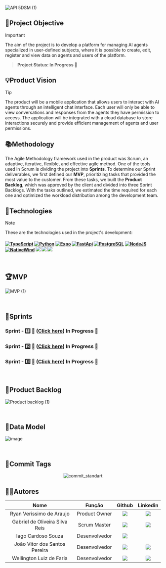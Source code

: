 
![API 5DSM (1)](https://github.com/user-attachments/assets/713cffbf-7128-4704-961a-72c0f02e70dd)

<span id="objective">


## 📌Project Objective 
> [!IMPORTANT]
The aim of the project is to develop a platform for managing AI agents specialized in user-defined subjects, where it is possible to create, edit, register and view data on agents and users of the platform.


> **Project Status: In Progress :construction:**

<span id="vision">

 ## 💡Product Vision
> [!TIP]
> The product will be a mobile application that allows users to interact with AI agents through an intelligent chat interface. Each user will only be able to view conversations and responses from the agents they have permission to access. The application will be integrated with a cloud database to store interactions securely and provide efficient management of agents and user permissions.

## 📚Methodology
The Agile Methodology framework used in the product was Scrum, an adaptive, iterative, flexible, and effective agile method. One of the tools used in Scrum is dividing the project into **Sprints**. To determine our Sprint deliverables, we first defined our **MVP**, prioritizing tasks that provided the most value to the customer. From these tasks, we built the **Product Backlog**, which was approved by the client and divided into three Sprint Backlogs. With the tasks outlined, we estimated the time required for each one and optimized the workload distribution among the development team.  

<span id="technologies"> 
 
## 🔌**Technologies**
> [!NOTE]
> These are the technologies used in the project's development:

<h4 align="left">
 <a href="https://www.typescriptlang.org/" target="_blank"><img src="https://img.shields.io/badge/TypeScript-2f74c0?style=for-the-badge&logo=TypeScript&logoColor=white" alt ='TypeScript'target="_blank"></a>
 <a href="https://www.python.org/" target="_blank"><img src="https://img.shields.io/badge/python-3670A0?style=for-the-badge&logo=python&logoColor=ffdd54" alt='Python' target="_blank"></a>
 <a href="https://expo.dev/" target="_blank"><img src="https://img.shields.io/badge/Expo-black?style=for-the-badge&logo=expo&logoColor=white" alt='Expo' target="_blank"></a>
 <a href="https://fastapi.tiangolo.com/" target="_blank"><img src="https://img.shields.io/badge/FastApi-00A086.svg?style=for-the-badge&logo=fastapi&logoColor=white" alt='FastApi' target="_blank"></a>
 <a href="https://www.postgresql.org/" target="_blank"><img src="https://img.shields.io/badge/postgresql-336791.svg?style=for-the-badge&logo=postgresql&logoColor=white" alt='PostgreSQL' target="_blank"></a>
 <a href="https://www.npmjs.com/" target="_blank"><img src="https://img.shields.io/badge/Npm-D50000?style=for-the-badge&logo=npm&logoColor=white" alt='NodeJS' target="_blank"></a>
 <a href="https://www.nativewind.dev/" target="_blank"><img src="https://img.shields.io/badge/NativeWind-%2338B2AC.svg?style=for-the-badge&logo=tailwind-css&logoColor=white" alt='NativeWind' target="_blank"></a>
 <a href="https://www.figma.com" target="_blank"><img src="https://img.shields.io/badge/-Figma-%23E4405F?style=for-the-badge&logo=Figma&logoColor=white" target="_blank"></a>
 <a href="https://www.docker.com/" target="_blank"><img src="https://img.shields.io/badge/docker-1D63ED.svg?style=for-the-badge&logo=docker&logoColor=white" target="_blank"></a>
 <a href="https://swagger.io/" target="_blank"><img src="https://img.shields.io/badge/-Swagger-%23Clojure?style=for-the-badge&logo=swagger&logoColor=white" target="_blank"></a>
</h4>
 <br> 
 
 <span id="mvp"> 
 
  ## 🏆**MVP** 

 ![MVP (1)](https://github.com/user-attachments/assets/b54cf696-a69f-49c2-834a-c7843a8ed831)

  
  <br>
  
  <span id="sprints"> 
  
  ## 📅Sprints
  ### Sprint - 1️⃣ 🎯 ([Click here](https://github.com/Grupo-Syntax-Squad/neurahive/tree/sprint-1)) In Progress :construction:  
  ### Sprint - 2️⃣ 🎯 ([Click here](https://github.com/Grupo-Syntax-Squad/neurahive/tree/sprint-2)) In Progress :construction:  
  ### Sprint - 3️⃣ 🎯 ([Click here](https://github.com/Grupo-Syntax-Squad/neurahive/tree/sprint-3)) In Progress :construction:  
  
<br> 

<span id="backlog">

 ## 🌱Product Backlog 

![Product backlog (1)](https://github.com/user-attachments/assets/4bab942e-11a0-487a-a1b4-7bf5316ea07d)

 
 <br>
 
 ## 🧱Data Model
 <p align="center">
  
   ![image](https://github.com/user-attachments/assets/4dec7c37-5858-4d3d-aee4-24898af54b41)


  <br> 
  
  ## 📜Commit Tags 
  <div align="center">

 ![commit_standart](https://github.com/user-attachments/assets/587ef35c-d6d6-4052-9710-8bb0aa9705cc)
   
  </div>

## 👨‍💻**Autores** 

|      Nome      |    Função       |                            Github                             |                           Linkedin                           |
| :--------------: | :-----------: | :----------------------------------------------------------: | :----------------------------------------------------------: |
| Ryan Verissimo de Araujo     | Product Owner | <a href="https://github.com/ryandaraujo"><img src="https://img.shields.io/badge/GitHub-100000?style=for-the-badge&logo=github&logoColor=white"></a> | <a href="https://www.linkedin.com/in/ryan-verissimo-de-araujo-910925239/"><img src="https://img.shields.io/badge/LinkedIn-0077B5?style=for-the-badge&logo=linkedin&logoColor=white"></a> |
| Gabriel de Oliveira Silva Reis    | Scrum Master | <a href="https://github.com/b4hia"><img src="https://img.shields.io/badge/GitHub-100000?style=for-the-badge&logo=github&logoColor=white"></a> | <a href="https://www.linkedin.com/in/b4hia/"><img src="https://img.shields.io/badge/LinkedIn-0077B5?style=for-the-badge&logo=linkedin&logoColor=white"></a> |
| Iago Cardoso Souza  | Desenvolvedor | <a href="https://github.com/iagocpv"><img src="https://img.shields.io/badge/GitHub-100000?style=for-the-badge&logo=github&logoColor=white"></a> |
| João Vitor dos Santos Pereira  | Desenvolvedor | <a href="https://github.com/JaovitoP"><img src="https://img.shields.io/badge/GitHub-100000?style=for-the-badge&logo=github&logoColor=white"></a> | <a href="https://www.linkedin.com/in/joaopereira18/"><img src="https://img.shields.io/badge/LinkedIn-0077B5?style=for-the-badge&logo=linkedin&logoColor=white"></a> |
| Wellington Luiz de Faria   | Desenvolvedor | <a href="https://github.com/WellingtonLFaria"><img src="https://img.shields.io/badge/GitHub-100000?style=for-the-badge&logo=github&logoColor=white"></a> | <a href="https://br.linkedin.com/in/wellington-luiz-de-faria-92007425b"><img src="https://img.shields.io/badge/LinkedIn-0077B5?style=for-the-badge&logo=linkedin&logoColor=white"></a> |

